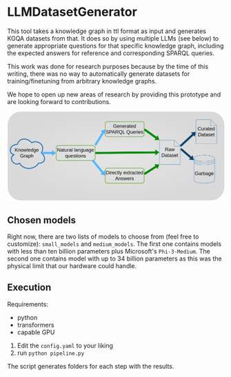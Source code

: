# LLMDatasetGenerator

This tool takes a knowledge graph in ttl format as input and generates KGQA datasets from that.
It does so by using multiple LLMs (see below) to generate appropriate questions for that specific knowledge graph, including the expected answers for reference and corresponding SPARQL queries.

This work was done for research purposes because by the time of this writing, there was no way to automatically generate datasets for training/finetuning from arbitrary knowledge graphs.

We hope to open up new areas of research by providing this prototype and are looking forward to contributions.

![Visualization of the Pipeline](./img/pipeline.png)

## Chosen models

Right now, there are two lists of models to choose from (feel free to customize): `small_models` and `medium_models`. 
The first one contains models with less than ten billion parameters plus Microsoft's `Phi-3-Medium`.
The second one contains model with up to 34 billion parameters as this was the physical limit that our hardware could handle.

## Execution

Requirements:
* python
* transformers
* capable GPU

1. Edit the `config.yaml` to your liking
2. run `python pipeline.py`

The script generates folders for each step with the results. 


